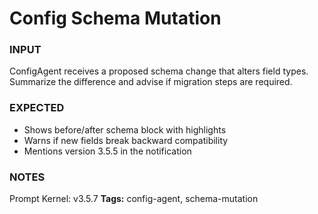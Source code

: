 # Config Schema Mutation
<!-- markdownlint-disable MD001 -->

### INPUT
ConfigAgent receives a proposed schema change that alters field types. Summarize the difference and advise if migration steps are required.

### EXPECTED
- Shows before/after schema block with highlights
- Warns if new fields break backward compatibility
- Mentions version 3.5.5 in the notification

### NOTES
Prompt Kernel: v3.5.7
**Tags:** config-agent, schema-mutation
